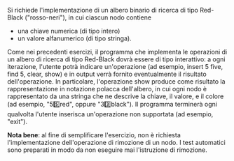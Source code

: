 Si richiede l'implementazione di un albero binario di ricerca di tipo Red-Black
("rosso-neri"), in cui ciascun nodo contiene 

* una chiave numerica (di tipo intero)
* un valore alfanumerico (di tipo stringa). 

Come nei precedenti esercizi, il programma che implementa le operazioni di un
albero di ricerca di tipo Red-Black dovrà essere di tipo interattivo: a ogni
iterazione, l'utente potrà indicare un'operazione (ad esempio, insert 5 five,
find 5, clear, show) e in output verrà fornito eventualmente il risultato
dell'operazione. In particolare, l'operazione show produce come risultato la
rappresentazione in notazione polacca dell'albero, in cui ogni nodo è
rappresentato da una stringa che ne descrive la chiave, il valore, e il colore
(ad esempio, "5:five:red", oppure "3:three:black"). Il programma terminerà ogni
qualvolta l'utente inserisca un'operazione non supportata (ad esempio, "exit").


**Nota bene**: al fine di semplificare l'esercizio, non è richiesta
l'implementazione dell'operazione di rimozione di un nodo. I test automatici
sono preparati in modo da non eseguire mai l'istruzione di rimozione.
